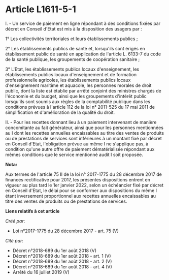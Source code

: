 # Article L1611-5-1

I. - Un service de paiement en ligne répondant à des conditions fixées par décret en Conseil d'Etat est mis à la disposition
des usagers par :

1° Les collectivités territoriales et leurs établissements publics ;

2° Les établissements publics de santé et, lorsqu'ils sont érigés en établissement public de santé en application de
l'article L. 6133-7 du code de la santé publique, les groupements de coopération sanitaire ;

3° L'Etat, les établissements publics locaux d'enseignement, les établissements publics locaux d'enseignement et de formation
professionnelle agricoles, les établissements publics locaux d'enseignement maritime et aquacole, les personnes morales de
droit public, dont la liste est établie par arrêté conjoint des ministres chargés de l'économie et du budget, ainsi que les
groupements d'intérêt public lorsqu'ils sont soumis aux règles de la comptabilité publique dans les conditions prévues à
l'article 112 de la loi n° 2011-525 du 17 mai 2011 de simplification et d'amélioration de la qualité du droit.

II. - Pour les recettes donnant lieu à un paiement intervenant de manière concomitante au fait générateur, ainsi que pour les
personnes mentionnées au I dont les recettes annuelles encaissables au titre des ventes de produits ou de prestations de
services sont inférieures à un montant fixé par décret en Conseil d'Etat, l'obligation prévue au même I ne s'applique pas, à
condition qu'une autre offre de paiement dématérialisée répondant aux mêmes conditions que le service mentionné audit I soit
proposée.

**Nota:**

Aux termes de l'article 75 II de la loi n° 2017-1775 du 28 décembre 2017 de finances rectificative pour 2017, les présentes
dispositions entrent en vigueur au plus tard le 1er janvier 2022, selon un échéancier fixé par décret en Conseil d'Etat, le
délai pour se conformer aux dispositions du même I étant inversement proportionnel aux recettes annuelles encaissables au
titre des ventes de produits ou de prestations de services.

**Liens relatifs à cet article**

_Créé par_:

  - Loi n°2017-1775 du 28 décembre 2017 - art. 75 (V)

_Cité par_:

  - Décret n°2018-689 du 1er août 2018 (V)
  - Décret n°2018-689 du 1er août 2018 - art. 1 (V)
  - Décret n°2018-689 du 1er août 2018 - art. 2 (V)
  - Décret n°2018-689 du 1er août 2018 - art. 4 (V)
  - Arrêté du 16 juillet 2019 (V)
